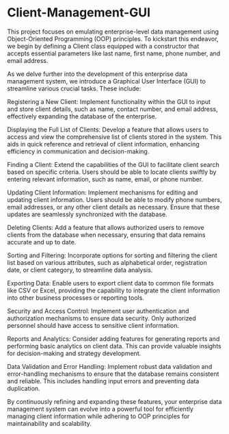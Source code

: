 # Client-Management-GUI
This project focuses on emulating enterprise-level data management using Object-Oriented Programming (OOP) principles. To kickstart this endeavor, we begin by defining a Client class equipped with a constructor that accepts essential parameters like last name, first name, phone number, and email address.

As we delve further into the development of this enterprise data management system, we introduce a Graphical User Interface (GUI) to streamline various crucial tasks. These include:

Registering a New Client: Implement functionality within the GUI to input and store client details, such as name, contact number, and email address, effectively expanding the database of the enterprise.

Displaying the Full List of Clients: Develop a feature that allows users to access and view the comprehensive list of clients stored in the system. This aids in quick reference and retrieval of client information, enhancing efficiency in communication and decision-making.

Finding a Client: Extend the capabilities of the GUI to facilitate client search based on specific criteria. Users should be able to locate clients swiftly by entering relevant information, such as name, email, or phone number.

Updating Client Information: Implement mechanisms for editing and updating client information. Users should be able to modify phone numbers, email addresses, or any other client details as necessary. Ensure that these updates are seamlessly synchronized with the database.

Deleting Clients: Add a feature that allows authorized users to remove clients from the database when necessary, ensuring that data remains accurate and up to date.

Sorting and Filtering: Incorporate options for sorting and filtering the client list based on various attributes, such as alphabetical order, registration date, or client category, to streamline data analysis.

Exporting Data: Enable users to export client data to common file formats like CSV or Excel, providing the capability to integrate the client information into other business processes or reporting tools.

Security and Access Control: Implement user authentication and authorization mechanisms to ensure data security. Only authorized personnel should have access to sensitive client information.

Reports and Analytics: Consider adding features for generating reports and performing basic analytics on client data. This can provide valuable insights for decision-making and strategy development.

Data Validation and Error Handling: Implement robust data validation and error-handling mechanisms to ensure that the database remains consistent and reliable. This includes handling input errors and preventing data duplication.

By continuously refining and expanding these features, your enterprise data management system can evolve into a powerful tool for efficiently managing client information while adhering to OOP principles for maintainability and scalability.

















